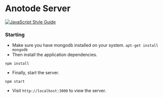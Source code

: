 # Anotode Server

[![JavaScript Style Guide](https://cdn.rawgit.com/feross/standard/master/badge.svg)](https://github.com/feross/standard)

### Starting

* Make sure you have mongodb installed on your system. `apt-get install mongodb`
* Then install the application dependencies. 

```
npm install
```

* Finally, start the server.

```
npm start
```

* Visit `http://localhost:3000` to view the server. 

